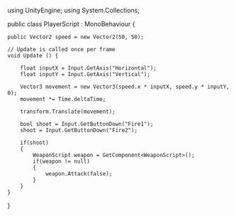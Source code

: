 using UnityEngine;
using System.Collections;

public class PlayerScript : MonoBehaviour {

    public Vector2 speed = new Vector2(50, 50);

	// Update is called once per frame
	void Update () {

        float inputX = Input.GetAxis("Horizontal");
        float inputY = Input.GetAxis("Vertical");

        Vector3 movement = new Vector3(speed.x * inputX, speed.y * inputY, 0);
        movement *= Time.deltaTime;

        transform.Translate(movement);

        bool shoot = Input.GetButtonDown("Fire1");
        shoot = Input.GetButtonDown("Fire2");

        if(shoot)
        {
            WeaponScript weapon = GetComponent<WeaponScript>();
            if(weapon != null)
            {
                weapon.Attack(false);
            }
        }
	}
}
